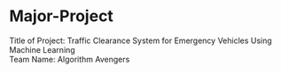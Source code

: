 # Major-Project
Title of Project: Traffic Clearance System for Emergency Vehicles Using Machine Learning
<br>
Team Name: Algorithm Avengers

